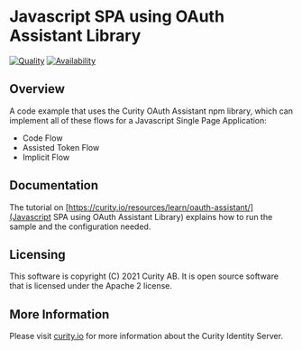 # Javascript SPA using OAuth Assistant Library

[![Quality](https://img.shields.io/badge/quality-demo-red)](https://curity.io/resources/code-examples/status/)
[![Availability](https://img.shields.io/badge/availability-source-blue)](https://curity.io/resources/code-examples/status/)

## Overview

A code example that uses the Curity OAuth Assistant npm library, which can implement all of these flows for a Javascript Single Page Application:

- Code Flow
- Assisted Token Flow
- Implicit Flow

## Documentation

The tutorial on [https://curity.io/resources/learn/oauth-assistant/](Javascript SPA using OAuth Assistant Library) explains how to run the sample and the configuration needed.

## Licensing

This software is copyright (C) 2021 Curity AB. It is open source software that is licensed under the Apache 2 license.

## More Information

Please visit [curity.io](https://curity.io/resources) for more information about the Curity Identity Server.
